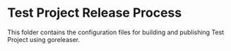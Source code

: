 <!--- Content managed by Project Forge, see [projectforge.md] for details. -->
# Test Project Release Process

This folder contains the configuration files for building and publishing Test Project using goreleaser.
